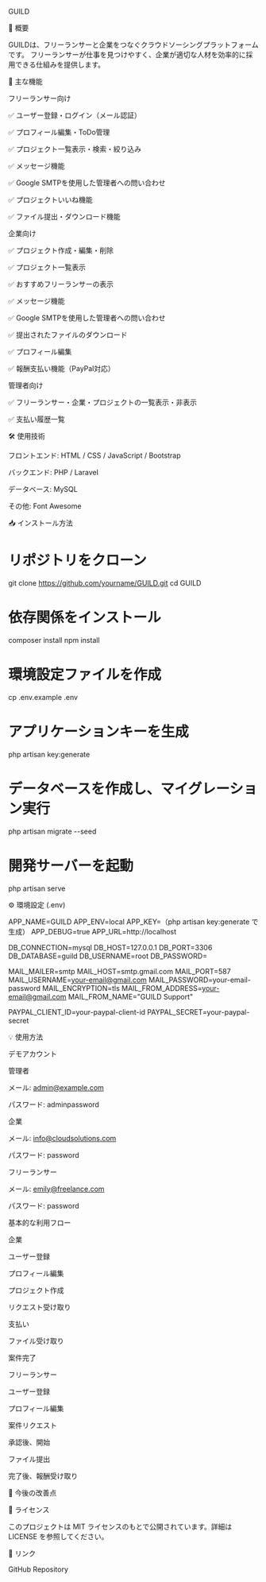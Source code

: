 GUILD

📌 概要

GUILDは、フリーランサーと企業をつなぐクラウドソーシングプラットフォームです。
フリーランサーが仕事を見つけやすく、企業が適切な人材を効率的に採用できる仕組みを提供します。

🎯 主な機能

フリーランサー向け

✅ ユーザー登録・ログイン（メール認証）

✅ プロフィール編集・ToDo管理

✅ プロジェクト一覧表示・検索・絞り込み

✅ メッセージ機能

✅ Google SMTPを使用した管理者への問い合わせ

✅ プロジェクトいいね機能

✅ ファイル提出・ダウンロード機能

企業向け

✅ プロジェクト作成・編集・削除

✅ プロジェクト一覧表示

✅ おすすめフリーランサーの表示

✅ メッセージ機能

✅ Google SMTPを使用した管理者への問い合わせ

✅ 提出されたファイルのダウンロード

✅ プロフィール編集

✅ 報酬支払い機能（PayPal対応）

管理者向け

✅ フリーランサー・企業・プロジェクトの一覧表示・非表示

✅ 支払い履歴一覧

🛠 使用技術

フロントエンド: HTML / CSS / JavaScript / Bootstrap

バックエンド: PHP / Laravel

データベース: MySQL

その他: Font Awesome

📥 インストール方法

# リポジトリをクローン
git clone https://github.com/yourname/GUILD.git
cd GUILD

# 依存関係をインストール
composer install
npm install

# 環境設定ファイルを作成
cp .env.example .env

# アプリケーションキーを生成
php artisan key:generate

# データベースを作成し、マイグレーション実行
php artisan migrate --seed

# 開発サーバーを起動
php artisan serve

⚙️ 環境設定 (.env)

APP_NAME=GUILD
APP_ENV=local
APP_KEY=（php artisan key:generate で生成）
APP_DEBUG=true
APP_URL=http://localhost

DB_CONNECTION=mysql
DB_HOST=127.0.0.1
DB_PORT=3306
DB_DATABASE=guild
DB_USERNAME=root
DB_PASSWORD=

MAIL_MAILER=smtp
MAIL_HOST=smtp.gmail.com
MAIL_PORT=587
MAIL_USERNAME=your-email@gmail.com
MAIL_PASSWORD=your-email-password
MAIL_ENCRYPTION=tls
MAIL_FROM_ADDRESS=your-email@gmail.com
MAIL_FROM_NAME="GUILD Support"

PAYPAL_CLIENT_ID=your-paypal-client-id
PAYPAL_SECRET=your-paypal-secret

💡 使用方法

デモアカウント

管理者

メール: admin@example.com

パスワード: adminpassword

企業

メール: info@cloudsolutions.com

パスワード: password

フリーランサー

メール: emily@freelance.com

パスワード: password

基本的な利用フロー

企業

ユーザー登録

プロフィール編集

プロジェクト作成

リクエスト受け取り

支払い

ファイル受け取り

案件完了

フリーランサー

ユーザー登録

プロフィール編集

案件リクエスト

承認後、開始

ファイル提出

完了後、報酬受け取り

🔧 今後の改善点



📜 ライセンス

このプロジェクトは MIT ライセンスのもとで公開されています。詳細は LICENSE を参照してください。

🔗 リンク

GitHub Repository


